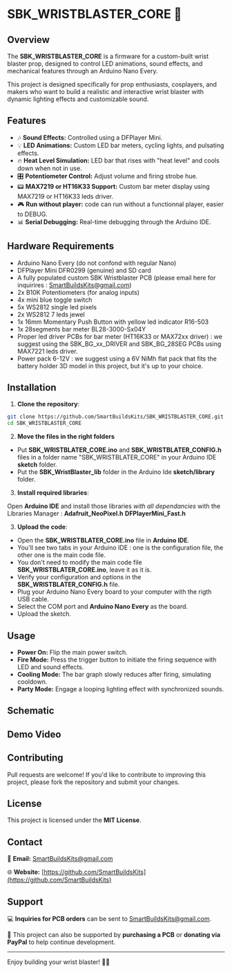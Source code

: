 # SBK\_WRISTBLASTER\_CORE 🚀

## Overview

The **SBK\_WRISTBLASTER\_CORE** is a firmware for a custom-built wrist blaster prop, designed to control LED animations, sound effects, and mechanical features through an Arduino Nano Every.

This project is designed specifically for prop enthusiasts, cosplayers, and makers who want to build a realistic and interactive wrist blaster with dynamic lighting effects and customizable sound.

## Features

- 🎶 **Sound Effects:** Controlled using a DFPlayer Mini.
- 💡 **LED Animations:** Custom LED bar meters, cycling lights, and pulsating effects.
- 🔥 **Heat Level Simulation:** LED bar that rises with "heat level" and cools down when not in use.
- 🎛 **Potentiometer Control:** Adjust volume and firing strobe hue.
- 📟 **MAX7219 or HT16K33 Support:** Custom bar meter display using MAX7219 or HT16K33 leds driver.
- 🎮 **Run without player:** code can run without a functionnal player, easier to DEBUG.
- 📊 **Serial Debugging:** Real-time debugging through the Arduino IDE.

## Hardware Requirements

- Arduino Nano Every (do not confond with regular Nano)
- DFPlayer Mini DFR0299 (genuine) and SD card
- A fully populated custom SBK Wristblaster PCB (please email here for inquirires : SmartBuildsKits@gmail.com)
- 2x B10K Potentiometers (for analog inputs)
- 4x mini blue toggle switch
- 5x WS2812 single led pixels
- 2x WS2812 7 leds jewel
- 1x 16mm Momentary Push Button with yellow led indicator R16-503
- 1x 28segments bar meter BL28-3000-Sx04Y
- Proper led driver PCBs for bar meter (HT16K33 or MAX72xx driver) : we suggest using the SBK_BG_xx_DRIVER and SBK_BG_28SEG PCBs using MAX7221 leds driver.
- Power pack 6-12V : we suggest using a 6V NiMh flat pack that fits the battery holder 3D model in this project, but it's up to your choice.

## Installation

1. **Clone the repository**:

```bash
git clone https://github.com/SmartBuildsKits/SBK_WRISTBLASTER_CORE.git
cd SBK_WRISTBLASTER_CORE
```
2.  **Move the files in the right folders**

- Put **SBK_WRISTBLATER_CORE.ino** and **SBK_WRISTBLATER_CONFIG.h** files in a folder name "SBK_WRISTBLATER_CORE" in your Arduino IDE **sketch** folder.
- Put the **SBK_WristBlaster_lib** folder in the Arduino Ide **sketch/library** folder.

3. **Install required libraries**:
   
Open **Arduino IDE** and install those libraries *with all dependancies* with the Libraries Manager :
    **Adafruit_NeoPixel.h**
    **DFPlayerMini_Fast.h**

3. **Upload the code**:

- Open the **SBK_WRISTBLATER_CORE.ino** file in **Arduino IDE**.
- You'll see two tabs in your Arduino IDE : one is the configuration file, the other one is the main code file.
- You don't need to modify the main code file **SBK_WRISTBLATER_CORE.ino**, leave it as it is.
- Verify your configuration and options in the **SBK_WRISTBLATER_CONFIG.h** file.
- Plug your Arduino Nano Every board to your computer with the rigth USB cable.
- Select the COM port and **Arduino Nano Every** as the board.
- Upload the sketch.

## Usage

- **Power On:** Flip the main power switch.
- **Fire Mode:** Press the trigger button to initiate the firing sequence with LED and sound effects.
- **Cooling Mode:** The bar graph slowly reduces after firing, simulating cooldown.
- **Party Mode:** Engage a looping lighting effect with synchronized sounds.

## Schematic



## Demo Video



## Contributing

Pull requests are welcome! If you'd like to contribute to improving this project, please fork the repository and submit your changes.

## License

This project is licensed under the **MIT License**.

## Contact

📧 **Email:** [SmartBuildsKits@gmail.com](mailto\:SmartBuildsKits@gmail.com)

🌐 **Website:** [https://github.com/SmartBuildsKits](https://github.com/SmartBuildsKits)

## Support

💻 **Inquiries for PCB orders** can be sent to [SmartBuildsKits@gmail.com](mailto\:SmartBuildsKits@gmail.com).

💸 This project can also be supported by **purchasing a PCB** or **donating via PayPal** to help continue development.

---

Enjoy building your wrist blaster! 🚀💥

